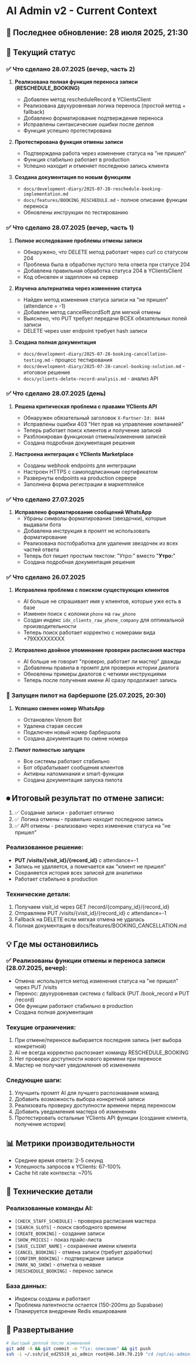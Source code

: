 # AI Admin v2 - Current Context

## 📅 Последнее обновление: 28 июля 2025, 21:30

## 🎯 Текущий статус

### ✅ Что сделано 28.07.2025 (вечер, часть 2)
1. **Реализована полная функция переноса записи (RESCHEDULE_BOOKING)**
   - Добавлен метод rescheduleRecord в YClientsClient
   - Реализована двухуровневая логика переноса (простой метод + fallback)
   - Добавлено форматирование подтверждения переноса
   - Исправлены синтаксические ошибки после деплоя
   - Функция успешно протестирована

2. **Протестирована функция отмены записи**
   - Подтверждена работа через изменение статуса на "не пришел"
   - Функция стабильно работает в production
   - Успешно находит и отменяет последнюю запись клиента

3. **Создана документация по новым функциям**
   - `docs/development-diary/2025-07-28-reschedule-booking-implementation.md`
   - `docs/features/BOOKING_RESCHEDULE.md` - полное описание функции переноса
   - Обновлены инструкции по тестированию

### ✅ Что сделано 28.07.2025 (вечер, часть 1)
1. **Полное исследование проблемы отмены записи**
   - Обнаружено, что DELETE метод работает через curl со статусом 204
   - Проблема была в обработке пустого тела ответа при статусе 204
   - Добавлена правильная обработка статуса 204 в YClientsClient
   - Код обновлен и задеплоен на сервер

2. **Изучена альтернатива через изменение статуса**
   - Найден метод изменения статуса записи на "не пришел" (attendance = -1)
   - Добавлен метод cancelRecordSoft для мягкой отмены
   - Выяснено, что PUT требует передачи ВСЕХ обязательных полей записи
   - DELETE через user endpoint требует hash записи

3. **Создана полная документация**
   - `docs/development-diary/2025-07-28-booking-cancellation-testing.md` - процесс тестирования
   - `docs/development-diary/2025-07-28-cancel-booking-solution.md` - итоговое решение
   - `docs/yclients-delete-record-analysis.md` - анализ API

### ✅ Что сделано 28.07.2025 (день)
1. **Решена критическая проблема с правами YClients API**
   - Обнаружен обязательный заголовок `X-Partner-Id: 8444`
   - Исправлены ошибки 403 "Нет прав на управление компанией"
   - Теперь работает поиск клиентов и получение записей
   - Разблокирован функционал отмены/изменения записей
   - Создана подробная документация решения

2. **Настроена интеграция с YClients Marketplace**
   - Созданы webhook endpoints для интеграции
   - Настроен HTTPS с самоподписанным сертификатом
   - Развернуты endpoints на production сервере
   - Заполнена форма регистрации в маркетплейсе

### ✅ Что сделано 27.07.2025
1. **Исправлено форматирование сообщений WhatsApp**
   - Убраны символы форматирования (звездочки), которые выдавали бота
   - Добавлена инструкция в промпт не использовать форматирование
   - Реализована постобработка для удаления звездочек из всех частей ответа
   - Теперь бот пишет простым текстом: "Утро:" вместо "**Утро:**"
   - Создана подробная документация решения

### ✅ Что сделано 26.07.2025
1. **Исправлена проблема с поиском существующих клиентов**
   - AI больше не спрашивает имя у клиентов, которые уже есть в базе
   - Изменен поиск с колонки `phone` на `raw_phone` 
   - Создан индекс `idx_clients_raw_phone_company` для оптимальной производительности
   - Теперь поиск работает корректно с номерами вида +79XXXXXXXXX

2. **Исправлено двойное упоминание проверки расписания мастера**
   - AI больше не говорит "проверю, работает ли мастер" дважды
   - Добавлены правила в промпт для проверки истории диалога
   - Обновлены примеры диалогов с четкими инструкциями
   - Теперь после получения имени AI сразу продолжает запись

### 🚀 Запущен пилот на барбершопе (25.07.2025, 20:30)
1. **Успешно сменен номер WhatsApp**
   - Остановлен Venom Bot
   - Удалена старая сессия
   - Подключен новый номер барбершопа
   - Создана документация по смене номера

2. **Пилот полностью запущен**
   - Все системы работают стабильно
   - Бот обрабатывает сообщения клиентов
   - Активны напоминания и smart-функции
   - Создана документация запуска пилота

## ⏺ Итоговый результат по отмене записи:

1. ✅ Создание записи - работает отлично
2. ✅ Логика отмены - правильно находит последнюю запись
3. ✅ API отмены - реализовано через изменение статуса на "не пришел"

### Реализованное решение:
- **PUT /visits/{visit_id}/{record_id}** с attendance=-1
- Запись не удаляется, а помечается как "клиент не пришел"
- Сохраняется история всех записей для аналитики
- Работает стабильно в production

### Технические детали:
1. Получаем visit_id через GET /record/{company_id}/{record_id}
2. Отправляем PUT /visits/{visit_id}/{record_id} с attendance=-1
3. Fallback на DELETE если мягкая отмена не удалась
4. Полная документация в docs/features/BOOKING_CANCELLATION.md

## 💡 Где мы остановились

### ✅ Реализованы функции отмены и переноса записи (28.07.2025, вечер):
- Отмена: используется метод изменения статуса на "не пришел" через PUT /visits
- Перенос: двухуровневая система с fallback (PUT /book_record и PUT /record)
- Обе функции работают стабильно в production
- Создана полная документация

### Текущие ограничения:
1. При отмене/переносе выбирается последняя запись (нет выбора конкретной)
2. AI не всегда корректно распознает команду RESCHEDULE_BOOKING
3. Нет проверки доступности нового времени при переносе
4. Мастер не получает уведомления об изменениях

### Следующие шаги:
1. Улучшить промпт AI для лучшего распознавания команд
2. Добавить возможность выбора конкретной записи
3. Реализовать проверку доступности времени перед переносом
4. Добавить уведомления мастера об изменениях
5. Протестировать остальные YClients API функции (создание клиента, получение истории)

## 📊 Метрики производительности
- Среднее время ответа: 2-5 секунд
- Успешность запросов к YClients: 67-100%
- Cache hit rate контекста: ~70%

## 🔧 Технические детали

### Реализованные команды AI:
- `[CHECK_STAFF_SCHEDULE]` - проверка расписания мастера
- `[SEARCH_SLOTS]` - поиск свободного времени
- `[CREATE_BOOKING]` - создание записи
- `[SHOW_PRICES]` - показ прайс-листа
- `[SAVE_CLIENT_NAME]` - сохранение имени клиента
- `[CANCEL_BOOKING]` - отмена записи (требует доработки)
- `[CONFIRM_BOOKING]` - подтверждение записи
- `[MARK_NO_SHOW]` - отметка о неявке
- `[RESCHEDULE_BOOKING]` - перенос записи

### База данных:
- Индексы созданы и работают
- Проблема латентности остается (150-200ms до Supabase)
- Планируется внедрение Redis кеширования

## 🚀 Развертывание

```bash
# Быстрый деплой после изменений
git add -A && git commit -m "fix: описание" && git push
ssh -i ~/.ssh/id_ed25519_ai_admin root@46.149.70.219 "cd /opt/ai-admin && git pull && pm2 restart ai-admin-worker-v2"
```